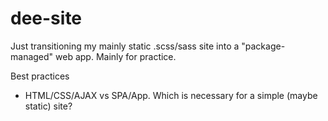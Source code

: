 # dee-site

Just transitioning my mainly static .scss/sass site into a "package-managed" web app. Mainly for practice.

Best practices
- HTML/CSS/AJAX vs SPA/App. Which is necessary for a simple (maybe static) site?
